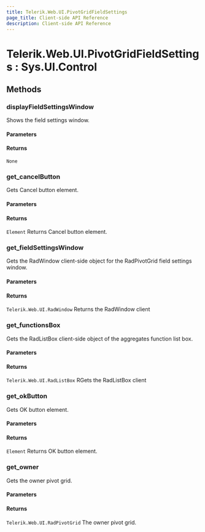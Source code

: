 ```yaml
---
title: Telerik.Web.UI.PivotGridFieldSettings
page_title: Client-side API Reference
description: Client-side API Reference
---
```


# Telerik.Web.UI.PivotGridFieldSettings : Sys.UI.Control 

## Methods

###  displayFieldSettingsWindow

Shows the field settings window.

#### Parameters

#### Returns

`None` 

###  get_cancelButton

Gets Cancel button element.

#### Parameters

#### Returns

`Element` Returns Cancel button element.

###  get_fieldSettingsWindow

Gets the RadWindow client-side object for the RadPivotGrid field settings window.

#### Parameters

#### Returns

`Telerik.Web.UI.RadWindow` Returns the RadWindow client

###  get_functionsBox

Gets the RadListBox client-side object of the aggregates function list box.

#### Parameters

#### Returns

`Telerik.Web.UI.RadListBox` RGets the RadListBox client

###  get_okButton

Gets OK button element.

#### Parameters

#### Returns

`Element` Returns OK button element.

###  get_owner

Gets the owner pivot grid.

#### Parameters

#### Returns

`Telerik.Web.UI.RadPivotGrid` The owner pivot grid.


